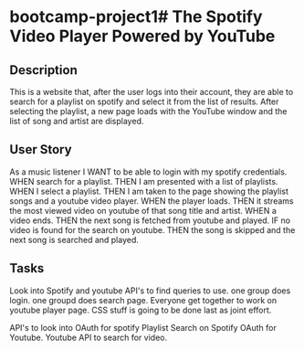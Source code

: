 # bootcamp-project1# The Spotify Video Player Powered by YouTube

## Description

This is a website that, after the user logs into their account, they are able to search for a playlist on spotify and select it from the list of results. After selecting the playlist, a new page loads with the YouTube window and the list of song and artist are displayed.

## User Story

As a music listener
I WANT to be able to login with my spotify credentials.
WHEN search for a playlist.
THEN I am presented with a list of playlists.
WHEN I select a playlist.
THEN I am taken to the page showing the playlist songs and a youtube video player.
WHEN the player loads.
THEN it streams the most viewed video on youtube of that song title and artist.
WHEN a video ends.
THEN the next song is fetched from youtube and played.
IF no video is found for the search on youtube.
THEN the song is skipped and the next song is searched and played.

## Tasks
Look into Spotify and youtube API's to find queries to use.
one group does login.
one groupd does search page.
Everyone get together to work on youtube player page.
CSS stuff is going to be done last as joint effort.

API's to look into
OAuth for spotify
Playlist Search on Spotify
OAuth for Youtube.
Youtube API to search for video.